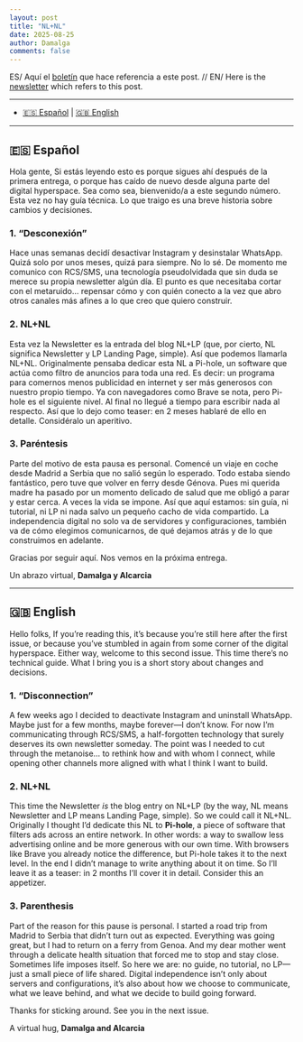 ```yaml
---
layout: post
title: "NL+NL"
date: 2025-08-25
author: Damalga
comments: false
---
```


ES/ Aquí el <a href="https://eocampaign1.com/web-version?p=5e3cc3ec-5022-11f0-a7d9-97502f53332f&pt=campaign&t=1750677364&s=8f0c77706bb9c9e0f54a012162ce48452751ce25136bc9b621d373e2a5159728" target="_blank" rel="noopener noreferrer">boletín</a> que hace referencia a este post. //
EN/ Here is the <a href="https://eocampaign1.com/web-version?p=5e3cc3ec-5022-11f0-a7d9-97502f53332f&pt=campaign&t=1750677364&s=8f0c77706bb9c9e0f54a012162ce48452751ce25136bc9b621d373e2a5159728" target="_blank" rel="noopener noreferrer">newsletter</a> which refers to this post.

---

- [🇪🇸 Español](#es) | [🇬🇧 English](#en)

---

<span id="es"></span>
## 🇪🇸 Español

Hola gente,
Si estás leyendo esto es porque sigues ahí después de la primera entrega, o porque has caído de nuevo desde alguna parte del digital hyperspace. Sea como sea, bienvenido/a a este segundo número. Esta vez no hay guía técnica. Lo que traigo es una breve historia sobre cambios y decisiones.

### 1. “Desconexión”
Hace unas semanas decidí desactivar Instagram y desinstalar WhatsApp. Quizá solo por unos meses, quizá para siempre. No lo sé. De momento me comunico con RCS/SMS, una tecnología pseudolvidada que sin duda se merece su propia newsletter algún día.
El punto es que necesitaba cortar con el metaruido… repensar cómo y con quién conecto a la vez que abro otros canales más afines a lo que creo que quiero construir.

### 2. NL+NL
Esta vez la Newsletter es la entrada del blog NL+LP (que, por cierto, NL significa Newsletter y LP Landing Page, simple). Así que podemos llamarla NL+NL.
Originalmente pensaba dedicar esta NL a Pi-hole, un software que actúa como filtro de anuncios para toda una red. Es decir: un programa para comernos menos publicidad en internet y ser más generosos con nuestro propio tiempo. Ya con navegadores como Brave se nota, pero Pi-hole es el siguiente nivel.
Al final no llegué a tiempo para escribir nada al respecto. Así que lo dejo como teaser: en 2 meses hablaré de ello en detalle. Considéralo un aperitivo.

### 3. Paréntesis
Parte del motivo de esta pausa es personal. Comencé un viaje en coche desde Madrid a Serbia que no salió según lo esperado. Todo estaba siendo fantástico, pero tuve que volver en ferry desde Génova.
Pues mi querida madre ha pasado por un momento delicado de salud que me obligó a parar y estar cerca. A veces la vida se impone. Así que aquí estamos: sin guía, ni tutorial, ni LP ni nada salvo un pequeño cacho de vida compartido.
La independencia digital no solo va de servidores y configuraciones, también va de cómo elegimos comunicarnos, de qué dejamos atrás y de lo que construimos en adelante.

Gracias por seguir aquí. Nos vemos en la próxima entrega.

Un abrazo virtual,
**Damalga y Alcarcia**

---

<span id="en"></span>
## 🇬🇧 English

Hello folks,
If you’re reading this, it’s because you’re still here after the first issue, or because you’ve stumbled in again from some corner of the digital hyperspace. Either way, welcome to this second issue. This time there’s no technical guide. What I bring you is a short story about changes and decisions.

### 1. “Disconnection”
A few weeks ago I decided to deactivate Instagram and uninstall WhatsApp. Maybe just for a few months, maybe forever—I don’t know. For now I’m communicating through RCS/SMS, a half-forgotten technology that surely deserves its own newsletter someday.
The point was I needed to cut through the metanoise… to rethink how and with whom I connect, while opening other channels more aligned with what I think I want to build.

### 2. NL+NL
This time the Newsletter *is* the blog entry on NL+LP (by the way, NL means Newsletter and LP means Landing Page, simple). So we could call it NL+NL.
Originally I thought I’d dedicate this NL to **Pi-hole**, a piece of software that filters ads across an entire network. In other words: a way to swallow less advertising online and be more generous with our own time. With browsers like Brave you already notice the difference, but Pi-hole takes it to the next level.
In the end I didn’t manage to write anything about it on time. So I’ll leave it as a teaser: in 2 months I’ll cover it in detail. Consider this an appetizer.

### 3. Parenthesis
Part of the reason for this pause is personal. I started a road trip from Madrid to Serbia that didn’t turn out as expected. Everything was going great, but I had to return on a ferry from Genoa.
And my dear mother went through a delicate health situation that forced me to stop and stay close. Sometimes life imposes itself. So here we are: no guide, no tutorial, no LP—just a small piece of life shared.
Digital independence isn’t only about servers and configurations, it’s also about how we choose to communicate, what we leave behind, and what we decide to build going forward.

Thanks for sticking around. See you in the next issue.

A virtual hug,
**Damalga and Alcarcia**
